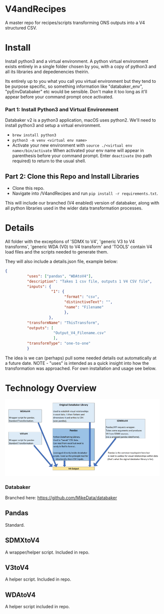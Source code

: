 # V4andRecipes

A master repo for recipes/scripts transforming ONS outputs into a V4 structured CSV.


# Install

Install python3 and a virtual environment. A python virtual environment exists entirely in a single folder chosen by you, with a copy of python3 and all its libraries and depedenencies theirin. 

Its entirely up to you what you call you virtual environment but they tend to be purpose specific, so something information like "databaker_env", "pyEnvDatabaker" etc would be sensible. Don't make it too long as it'll appear before your command prompt once activated. 

### Part 1: Install Python3 and Virtual Environment

Databaker v2 is a python3 application, macOS uses python2. We'll need to install python3 and setup a virtual environment.
* `brew install python3`
* `python3 -m venv <virtual env name>`
* Activate your new environment with `source ./<virtual env name>/bin/activate`
  When activated your env name will appear in parenthesis before your command prompt.
  Enter `deactivate` (no path required) to return to the usual shell.
  
## Part 2: Clone this Repo and Install Libraries 
* Clone this repo.
* Navigate into /V4andRecipes and run ```pip install -r requirements.txt```.

This will include our branched (V4 enabled) version of databaker, along with all python libraries used in the wider data transformation processes.


# Details

All folder with the exceptions of 'SDMX to V4', 'generic V3 to V4 transforms', 'generic WDA (V0) to V4 transform' and 'TOOLS' contain V4 load files and the scripts needed to generate them.

They will also include a details.json file, example below:

```json
{
          "uses": ["pandas", "WDAtoV4"],
          "description": "Takes 1 csv file, outputs 1 V4 CSV file",
          "inputs": {
                     "1": {
                           "format": "csv",
                           "distinctiveText": "",
                           "name": "Filename"
                           },
                    },
          "transformName": "ThisTransform",
          "outputs": [
                      "Output_V4_Filename.csv"
                      ],            
          "transformType": "one-to-one"
          }
```

The idea is we can (perhaps) pull some needed details out automatically at a future date. NOTE - "uses" is intended as a quick insight into how the transformation was approached. For own installation and usage see below.


# Technology Overview

![alt tag](/technology_overview_pic.png)

### Databaker

Branched here: https://github.com/MikeData/databaker

## Pandas

Standard.

## SDMXtoV4

A wrapper/helper script. Included in repo.

## V3toV4

A helper script. Included in repo.

## WDAtoV4

A helper script included in repo.

